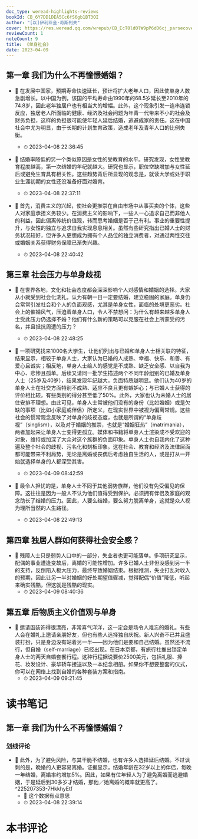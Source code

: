 ```yaml
---
doc_type: weread-highlights-reviews
bookId: CB_6Y7DD1DEA5Cc6fS6gb1BT3OI
author: "[以]伊利亚金·奇斯列夫"
cover: https://res.weread.qq.com/wrepub/CB_EcT0ld0lW9pP6dD6cj_parsecover
reviewCount: 1
noteCount: 9
title: 《单身社会》
date: 2023-04-09
---
```



## 第一章 我们为什么不再憧憬婚姻？


- 📌 在发展中国家，预期寿命快速延长，预计将扩大老年人口，因此使单身人数急剧增长。以中国为例，该国的平均寿命由1990年的68.5岁延长至2010年的74.8岁，因此老年独居户也有相当大的增幅。此外，这个现象引发一连串连锁反应，独居老人所面临的健康、经济及社会问题为年青一代带来不小的社会及财务负担，这样的负担很可能使年轻人延后结婚，逃避成家的责任。这在中国社会中尤为明显，由于长期的计划生育政策，造成老年及青年人口的比例失衡。 
    - ⏱ 2023-04-08 22:36:45 

- 📌 结婚率降低的另一个类似原因是女性的受教育的水平。研究发现，女性受教育程度越高，第一次结婚的年纪就越大。研究也显示，职位空缺增加与女性延后或避免生育具有相关性。这些趋势背后所显现的观念是，就读大学或处于职业生涯初期的女性还没准备好面对婚育。 
    - ⏱ 2023-04-08 22:37:11 
 

- 📌 首先，消费主义的兴起，使社会更推崇在自由市场中从事买卖的个体，这些人对家庭承担义务较少。在消费主义的影响下，一些人一心追求自己而非他人的利益，因此偏离传统价值观，转而思考婚姻是否于己有利。事业的重要性提升，与女性的独立与追求自我实现息息相关。虽然有些研究指出已婚人士的财务状况较好，但许多人更想成为拥有个人品位的独立消费者，对通过两性交往或婚姻关系获得财务保障已渐失兴趣。 
    - ⏱ 2023-04-08 22:40:42 
## 第三章 社会压力与单身歧视


- 📌 在世界各地，文化和社会态度都会深深影响个人对感情和婚姻的选择。大家从小就受到社会化洗礼，认为有朝一日一定要结婚，建立稳固的家庭。单身仍会常常引发社会和个人的负面观感，尤其是单身女性，面临的处境更恶劣。社会上的催婚风气，压迫着单身人口，令人不禁想问：为什么有越来越多单身人士受此压力仍选择不婚？他们有什么新的策略可以克服在社会上所蒙受的污名，并且抵抗周遭的压力？ 
    - ⏱ 2023-04-08 22:48:25 

- 📌 一项研究找来1000名大学生，让他们列出与已婚和单身人士相关联的特征，结果显示，相较于单身人士，大家认为已婚的人成熟、幸福、快乐、和善、有爱心且诚实；相反地，单身人士给人的感觉是不成熟、缺乏安全感、以自我为中心、悲惨且孤单。后续又请同一批学生描述两个不同年龄组别的已婚及单身人士（25岁及40岁），结果发现年纪越大，负面特质越明显。他们认为40岁的单身人士在社交方面特别不成熟、适应不良且更有嫉妒心；与已婚人士获得的评价相比较，有些类别的得分甚至低了50%。此外，大家也认为未婚人士的居住安排不理想。由此可见，单身人士常被他们没有的身份（比如婚姻）或是欠缺的事项（比如小家庭或伴侣）所定义，在现实世界中被视为偏离常规。这些社会的惯常观念反映了对单身的歧视态度，也就是所谓的“单身歧视”（singlism），以及对于婚姻的推崇，也就是“婚姻狂热”（matrimania），两者加起来让单身人士变得更孤立。媒体和书籍将单身人士渲染成不受欢迎的对象，维持或加深了大众对这个族群的负面印象。单身人士也自我内化了这种遍及整个社会的歧视、污名化和刻板印象。这在社会、教育和经济及法律层面都可能带来不利局势，无论是离婚或丧偶后考虑独自生活的人，或是打从一开始就选择单身的人都深受其害。 
    - ⏱ 2023-04-09 08:42:59 

- 📌 最令人担忧的是，单身人士不同于其他弱势族群，他们没有免受偏见的保障。这往往是因为一般人不认为他们值得受到保护。必须拥有伴侣及家庭的观念助长了结婚的压力。因此，人要么结婚，要么努力脱离单身，这就是众人视为理所当然的人生路径。 
    - ⏱ 2023-04-08 22:49:13 
## 第四章 独居人群如何获得社会安全感？


- 📌 残障人士只是弱势人口中的一部分，失业者也更可能落单。多项研究显示，配偶的事业遭逢变故后，离婚的可能性增加。许多已婚人士非但没感到另一半的支持，反倒陷入极大压力，最终导致婚姻结束。根据推测，失业打乱对收入的预期，因此让另一半对婚姻的好处期望值骤减，觉得配偶“价值”降低，听起来确实残酷，但这就是残酷的现实。 
    - ⏱ 2023-04-09 08:40:36 
## 第五章 后物质主义价值观与单身


- 📌 邀请函装饰得很漂亮，非常喜气洋洋，这一定会是场令人难忘的婚礼。有些人会在婚礼上邀请亲朋好友，但也有些人选择独自庆祝。新人兴奋不已并且盛装打扮，只是身边没有站着另一半——因为他们是要和自己结婚。虽然还不流行，但自婚（self-marriage）已经出现。在日本京都，有旅行社推出锁定单身人士的两天自婚套餐行程。这种行程据说要价2500美元，包括礼服、捧花、妆发设计、豪华轿车接送以及一本纪念相册。如果你不想要整套的仪式，你可以在网络上找到自婚的各种套装方案和指南。 
    - ⏱ 2023-04-09 09:21:45 

# 读书笔记

## 第一章 我们为什么不再憧憬婚姻？

### 划线评论
- 📌 此外，为了避免风险，与其干脆不结婚，也有许多人选择延后结婚。不过讽刺的是，晚婚的人更容易离婚。证据显示，结婚年龄在32岁以上的伴侣，每晚一年结婚，离婚率约增加5%。因此，如果有位年轻人为了避免离婚而逃避婚姻，于是延后到30多岁才结婚，那他／她离婚的概率就更高了。  ^225207353-7HkkhyEtf
    - 💭 这个数据有点意思
    - ⏱ 2023-04-08 22:39:14
   

# 本书评论
